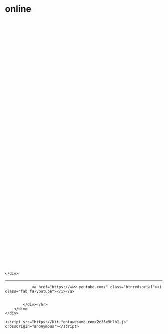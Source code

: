 # online<!DOCTYPE html>
<html lang="en">
<head>
    <meta charset="UTF-8">
    <meta name="viewport" content="width=device-width, initial-scale=1.0">
    <title>SuperTV</title>
    <link href="https://fonts.googleapis.com/css?family=Work
    +Sans:300,400,600,700,900&display=swap" rel="stylesheet">
    <link rel="stylesheet" href="https://stackpath.bootstrapcdn.com/bootstrap/4.2.1/css/bootstrap.min.css" 
integrity="sha384-GJzZqFGwb1QTTN6wy59ffF1BuGJpLSa9DkKMp0DgiMDm4iYMj70gZWKYbI706tWS" crossorigin="anonymous" />
    <link rel="stylesheet" href="css/estilos.css">
    <link  rel="icon"   href="https://scontent.fmex23-1.fna.fbcdn.net/v/t1.0-9/160008866_3657003564398653_5414054536485219823_n.jpg?
_nc_cat=109&ccb=1-3&_nc_sid=0debeb&_nc_ohc=A2MOh3SKhXgAX84J7N_&_nc_ht=scontent.fmex23-1.fna&oh=dc526f0023ef742740de7d5e1c23f1f6&oe=60759E1B" type="image/png" />
</head>
<body>
    <div class="vimeo-wrapper d-none d-xl-block">
        <iframe src="C:\Users\casa\Desktop\YO\CanalTV\Promo SuperTV 01.mp4" frameborder="0" webkitallowfullscreen 
mozallowfullscreen allowfullscreen></iframe>
    </div>
   <div class="vimeo-wrapper d-xl-none">
        
<center><iframe src="C:\Users\casa\Desktop\YO\CanalTV\Promo SuperTV 01.mp4" height="640" width="1000" frameborder="0" 
webkitallowfullscreen mozallowfullscreen allowfullscreen></iframe></center>
        
    </div>
<hr color="blue" size=3>
    <div class="row justify-content-center text-center">
        <div class="col-sm-12 col-xl-3">
            <div class="mr-0 ml-0" id="cuenta" ></div>
        </div>
        <div class="barraSociales" >
            <div class="redes-sociales">
                <a href="https://www.facebook.com/Supertv-Online-105464614787170" class="btnredsocial"><i class="fab fa-facebook-f"></i></a>
                
                <a href="https://www.youtube.com/" class="btnredsocial"><i class="fab fa-youtube"></i></a>
                
                   
            </div></hr>
        </div>
    </div>

    <script src="https://kit.fontawesome.com/2c36e9b7b1.js" crossorigin="anonymous"></script>
    
</body>
</html>
